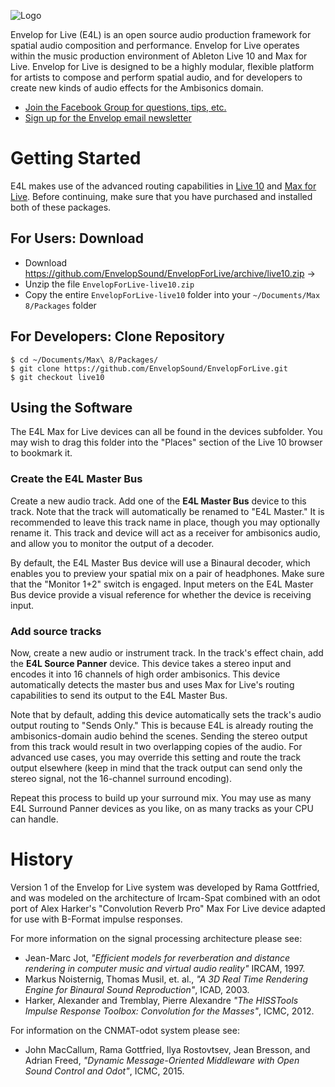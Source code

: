 ![Logo](media/201610_E4L_logo.png)

Envelop for Live (E4L) is an open source audio production framework for spatial audio composition and performance. Envelop for Live operates within the music production environment of Ableton Live 10 and Max for Live. Envelop for Live is designed to be a highly modular, flexible platform for artists to compose and perform spatial audio, and for developers to create new kinds of audio effects for the Ambisonics domain.

* [Join the Facebook Group for questions, tips, etc.](https://www.facebook.com/groups/E4LUsers)
* [Sign up for the Envelop email newsletter](http://www.envelop.us/connect/)

# Getting Started

E4L makes use of the advanced routing capabilities in [Live 10](https://www.ableton.com/en/live/) and [Max for Live](https://www.ableton.com/en/live/max-for-live/). Before continuing, make sure that you have purchased and installed both of these packages.

## For Users: Download

* Download https://github.com/EnvelopSound/EnvelopForLive/archive/live10.zip &rarr;
* Unzip the file `EnvelopForLive-live10.zip`
* Copy the entire `EnvelopForLive-live10` folder into your `~/Documents/Max 8/Packages` folder

## For Developers: Clone Repository

```Shell
$ cd ~/Documents/Max\ 8/Packages/
$ git clone https://github.com/EnvelopSound/EnvelopForLive.git
$ git checkout live10
```

## Using the Software

The E4L Max for Live devices can all be found in the devices subfolder. You may wish to drag this folder into the "Places" section of the Live 10 browser to bookmark it.

### Create the E4L Master Bus

Create a new audio track. Add one of the **E4L Master Bus** device to this track. Note that the track will automatically be renamed to "E4L Master." It is recommended to leave this track name in place, though you may optionally rename it. This track and device will act as a receiver for ambisonics audio, and allow you to monitor the output of a decoder.

By default, the E4L Master Bus device will use a Binaural decoder, which enables you to preview your spatial mix on a pair of headphones. Make sure that the "Monitor 1+2" switch is engaged. Input meters on the E4L Master Bus device provide a visual reference for whether the device is receiving input.

### Add source tracks

Now, create a new audio or instrument track. In the track's effect chain, add the **E4L Source Panner** device. This device takes a stereo input and encodes it into 16 channels of high order ambisonics. This device automatically detects the master bus and uses Max for Live's routing capabilities to send its output to the E4L Master Bus.

Note that by default, adding this device automatically sets the track's audio output routing to "Sends Only." This is because E4L is already routing the ambisonics-domain audio behind the scenes. Sending the stereo output from this track would result in two overlapping copies of the audio. For advanced use cases, you may override this setting and route the track output elsewhere (keep in mind that the track output can send only the stereo signal, not the 16-channel surround encoding).

Repeat this process to build up your surround mix. You may use as many E4L Surround Panner devices as you like, on as many tracks as your CPU can handle.

# History

Version 1 of the Envelop for Live system was developed by Rama Gottfried, and was modeled on the architecture of Ircam-Spat combined with an odot port of Alex Harker's "Convolution Reverb Pro" Max For Live device adapted for use with B-Format impulse responses.

For more information on the signal processing architecture please see:
* Jean-Marc Jot, *"Efficient models for reverberation and distance rendering in computer music and virtual audio reality"* IRCAM, 1997.
* Markus Noisternig, Thomas Musil, et. al., *"A 3D Real Time Rendering Engine for Binaural Sound Reproduction"*, ICAD, 2003.
* Harker, Alexander and Tremblay, Pierre Alexandre *"The HISSTools Impulse Response Toolbox: Convolution for the Masses"*, ICMC, 2012.

For information on the CNMAT-odot system please see:
* John MacCallum, Rama Gottfried, Ilya Rostovtsev, Jean Bresson, and Adrian Freed, *"Dynamic Message-Oriented Middleware with Open Sound Control and Odot"*, ICMC, 2015.
